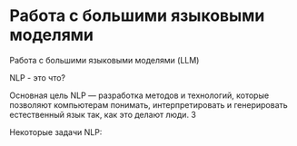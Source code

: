 # Работа с большими языковыми моделями

Работа с большими языковыми моделями (LLM)

NLP - это что?

Основная цель NLP — разработка методов и технологий, которые позволяют компьютерам понимать, интерпретировать и генерировать естественный язык так, как это делают люди. 3

Некоторые задачи NLP:
